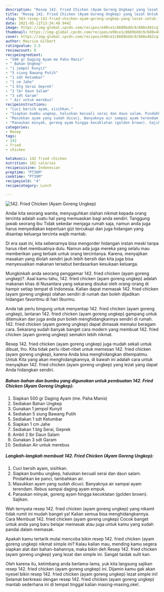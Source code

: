 ```yaml
---
description: "Resep 142. Fried Chicken (Ayam Goreng Ungkep) yang lezat Untuk Jualan"
title: "Resep 142. Fried Chicken (Ayam Goreng Ungkep) yang lezat Untuk Jualan"
slug: 503-resep-142-fried-chicken-ayam-goreng-ungkep-yang-lezat-untuk-jualan
date: 2021-05-11T13:34:49.944Z
image: https://img-global.cpcdn.com/recipes/e90ce1c8689bddc9/680x482cq70/142-fried-chicken-ayam-goreng-ungkep-foto-resep-utama.jpg
thumbnail: https://img-global.cpcdn.com/recipes/e90ce1c8689bddc9/680x482cq70/142-fried-chicken-ayam-goreng-ungkep-foto-resep-utama.jpg
cover: https://img-global.cpcdn.com/recipes/e90ce1c8689bddc9/680x482cq70/142-fried-chicken-ayam-goreng-ungkep-foto-resep-utama.jpg
author: Maurice Gilbert
ratingvalue: 3.5
reviewcount: 8
recipeingredient:
- "500 gr Daging Ayam me Paha Manis"
- " Bahan Ungkep"
- "1 jempol Kunyit"
- "5 siung Bawang Putih"
- "1 sdt Ketumbar"
- "1 cm Jahe"
- "1 btg Serai Geprek"
- "2 lbr Daun Salam"
- "3 sdt Garam"
- " Air untuk merebus"
recipeinstructions:
- "Cuci bersih ayam, sisihkan."
- "Siapkan bumbu ungkep, haluskan kecuali serai dan daun salam. Pindahkan ke panci, tambahkan air."
- "Masukkan ayam yang sudah dicuci. Banyaknya air sampai ayam terendam. Rebus sampai daging ayam empuk."
- "Panaskan minyak, goreng ayam hingga kecoklatan (golden brown). Sajikan."
categories:
- Resep
tags:
- 142
- fried
- chicken

katakunci: 142 fried chicken 
nutrition: 162 calories
recipecuisine: Indonesian
preptime: "PT36M"
cooktime: "PT39M"
recipeyield: "4"
recipecategory: Lunch

---
```



![142. Fried Chicken (Ayam Goreng Ungkep)](https://img-global.cpcdn.com/recipes/e90ce1c8689bddc9/680x482cq70/142-fried-chicken-ayam-goreng-ungkep-foto-resep-utama.jpg)

Andai kita seorang wanita, menyuguhkan olahan nikmat kepada orang tercinta adalah suatu hal yang memuaskan bagi anda sendiri. Tanggung jawab seorang ibu Tidak sekedar menjaga rumah saja, namun anda juga harus menyediakan keperluan gizi tercukupi dan juga hidangan yang disantap keluarga tercinta wajib mantab.

Di era  saat ini, kita sebenarnya bisa mengorder hidangan instan meski tanpa harus ribet membuatnya dulu. Namun ada juga mereka yang selalu mau memberikan yang terbaik untuk orang tercintanya. Karena, menyajikan masakan yang diolah sendiri jauh lebih bersih dan kita juga bisa menyesuaikan makanan tersebut berdasarkan kesukaan keluarga. 



Mungkinkah anda seorang penggemar 142. fried chicken (ayam goreng ungkep)?. Asal kamu tahu, 142. fried chicken (ayam goreng ungkep) adalah makanan khas di Nusantara yang sekarang disukai oleh orang-orang di hampir setiap tempat di Indonesia. Kalian dapat memasak 142. fried chicken (ayam goreng ungkep) olahan sendiri di rumah dan boleh dijadikan hidangan favoritmu di hari liburmu.

Anda tak perlu bingung untuk menyantap 142. fried chicken (ayam goreng ungkep), lantaran 142. fried chicken (ayam goreng ungkep) gampang untuk ditemukan dan juga anda pun boleh menghidangkannya sendiri di rumah. 142. fried chicken (ayam goreng ungkep) dapat dimasak memalui beragam cara. Sekarang sudah banyak banget cara modern yang membuat 142. fried chicken (ayam goreng ungkep) semakin lebih nikmat.

Resep 142. fried chicken (ayam goreng ungkep) juga mudah sekali untuk dibuat, lho. Kita tidak perlu ribet-ribet untuk memesan 142. fried chicken (ayam goreng ungkep), karena Anda bisa menghidangkan ditempatmu. Untuk Kita yang akan menghidangkannya, di bawah ini adalah cara untuk menyajikan 142. fried chicken (ayam goreng ungkep) yang lezat yang dapat Anda hidangkan sendiri.

<!--inarticleads1-->

##### Bahan-bahan dan bumbu yang digunakan untuk pembuatan 142. Fried Chicken (Ayam Goreng Ungkep):

1. Siapkan 500 gr Daging Ayam (me. Paha Manis)
1. Sediakan  Bahan Ungkep
1. Gunakan 1 jempol Kunyit
1. Sediakan 5 siung Bawang Putih
1. Sediakan 1 sdt Ketumbar
1. Siapkan 1 cm Jahe
1. Sediakan 1 btg Serai, Geprek
1. Ambil 2 lbr Daun Salam
1. Gunakan 3 sdt Garam
1. Sediakan  Air untuk merebus




<!--inarticleads2-->

##### Langkah-langkah membuat 142. Fried Chicken (Ayam Goreng Ungkep):

1. Cuci bersih ayam, sisihkan.
1. Siapkan bumbu ungkep, haluskan kecuali serai dan daun salam. Pindahkan ke panci, tambahkan air.
1. Masukkan ayam yang sudah dicuci. Banyaknya air sampai ayam terendam. Rebus sampai daging ayam empuk.
1. Panaskan minyak, goreng ayam hingga kecoklatan (golden brown). Sajikan.




Wah ternyata resep 142. fried chicken (ayam goreng ungkep) yang nikamt tidak rumit ini mudah banget ya! Kalian semua bisa menghidangkannya. Cara Membuat 142. fried chicken (ayam goreng ungkep) Cocok banget untuk anda yang baru belajar memasak atau juga untuk kamu yang sudah pandai dalam memasak.

Apakah kamu tertarik mulai mencoba bikin resep 142. fried chicken (ayam goreng ungkep) nikmat simple ini? Kalau kalian mau, mending kamu segera siapkan alat dan bahan-bahannya, maka bikin deh Resep 142. fried chicken (ayam goreng ungkep) yang lezat dan simple ini. Sangat taidak sulit kan. 

Oleh karena itu, ketimbang anda berlama-lama, yuk kita langsung sajikan resep 142. fried chicken (ayam goreng ungkep) ini. Dijamin kamu gak akan nyesel bikin resep 142. fried chicken (ayam goreng ungkep) lezat simple ini! Selamat berkreasi dengan resep 142. fried chicken (ayam goreng ungkep) mantab sederhana ini di tempat tinggal kalian masing-masing,oke!.

